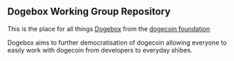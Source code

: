 ## Dogebox Working Group Repository

This is the place for all things [Dogebox]([https://dogecoin.org/](https://dogebox.org/)) from the [dogecoin foundation](https://dogecoin.org/)

Dogebox aims to further democratisation of dogecoin allowing everyone to easily work with dogecoin from developers to everyday shibes.

<!--

**Here are some ideas to get you started:**

🙋‍♀️ A short introduction - what is your organization all about?
🌈 Contribution guidelines - how can the community get involved?
👩‍💻 Useful resources - where can the community find your docs? Is there anything else the community should know?
🍿 Fun facts - what does your team eat for breakfast?
🧙 Remember, you can do mighty things with the power of [Markdown](https://docs.github.com/github/writing-on-github/getting-started-with-writing-and-formatting-on-github/basic-writing-and-formatting-syntax)
-->
